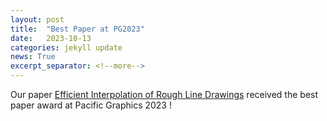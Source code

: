 ```yaml
---
layout: post
title:  "Best Paper at PG2023"
date:   2023-10-13
categories: jekyll update
news: True
excerpt_separator: <!--more-->
---
```


Our paper <a href="https://mostyle.github.io/blog/pg2023" target="_blank">Efficient Interpolation of Rough Line Drawings</a> received the best paper award at Pacific Graphics 2023 !

<!--more-->